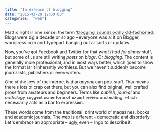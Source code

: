 ```yaml
---
title: "In defence of blogging"
date: "2015-03-20 12:00:00"
categories: ["web"]
---
```



Matt is right in one sense: the term [‘blogging’ sounds oddly old-fashioned](https://mattgemmell.com/on-blogs/). Blogs were big a decade or so ago &#8211; everyone was at it on Blogger, wordpress.com and Typepad, banging out all sorts of updates.

Now, you’ve got Facebook and Twitter for that _what I had for dinner_ stuff, but some of us are still writing _posts_ on _blogs_. Or _blogging_. The content is generally more professional, and in most ways better, which goes to show the format isn’t inherently worthless.  But we haven’t suddenly become journalists, publishers or even writers.

One of the joys of the internet is that _anyone_ can post stuff. That means there's lots of crap out there, but you can also find original, well crafted prose from amateurs and beginners. Terms like _publish_, _journal_ and _anthology_ suggest some form of expert review and editing, which necessarily acts as a bar to expression.

These words come from the traditional, print world of magazines, books and academic journals. The web is different &#8211; democratic and disorderly. Let's embrace an appropriate &#8211; ugly, even &#8211; lingo to describe it.
